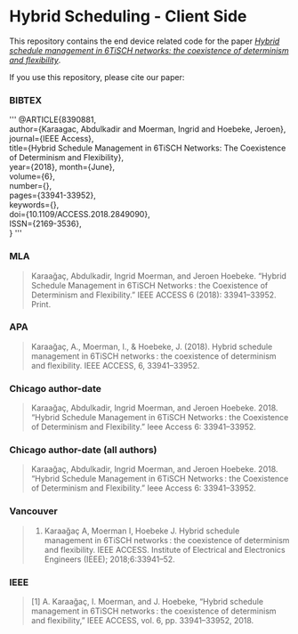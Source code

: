 # Hybrid Scheduling - Client Side

This repository contains the end device related code for the paper *[Hybrid schedule management in 6TiSCH networks: the coexistence of determinism and flexibility](https://ieeexplore.ieee.org/document/8390881)*.

If you use this repository, please cite our paper:

### BIBTEX ###
'''
@ARTICLE{8390881,  
    author={Karaagac, Abdulkadir and Moerman, Ingrid and Hoebeke, Jeroen},  
    journal={IEEE Access},   
    title={Hybrid Schedule Management in 6TiSCH Networks: The Coexistence of Determinism and Flexibility},   
    year={2018},
    month={June},  
    volume={6},  
    number={},  
    pages={33941-33952},   
    keywords={},  
    doi={10.1109/ACCESS.2018.2849090},  
    ISSN={2169-3536},  
}
'''

### MLA ###
> Karaağaç, Abdulkadir, Ingrid Moerman, and Jeroen Hoebeke. “Hybrid Schedule Management in 6TiSCH Networks : the Coexistence of Determinism and Flexibility.” IEEE ACCESS 6 (2018): 33941–33952. Print.
### APA ###
> Karaağaç, A., Moerman, I., & Hoebeke, J. (2018). Hybrid schedule management in 6TiSCH networks : the coexistence of determinism and flexibility. IEEE ACCESS, 6, 33941–33952.
### Chicago author-date ###
> Karaağaç, Abdulkadir, Ingrid Moerman, and Jeroen Hoebeke. 2018. “Hybrid Schedule Management in 6TiSCH Networks : the Coexistence of Determinism and Flexibility.” Ieee Access 6: 33941–33952.
### Chicago author-date (all authors) ###
> Karaağaç, Abdulkadir, Ingrid Moerman, and Jeroen Hoebeke. 2018. “Hybrid Schedule Management in 6TiSCH Networks : the Coexistence of Determinism and Flexibility.” Ieee Access 6: 33941–33952.
### Vancouver ###
> 1. Karaağaç A, Moerman I, Hoebeke J. Hybrid schedule management in 6TiSCH networks : the coexistence of determinism and flexibility. IEEE ACCESS. Institute of Electrical and Electronics Engineers (IEEE); 2018;6:33941–52.
### IEEE ###
> [1] A. Karaağaç, I. Moerman, and J. Hoebeke, “Hybrid schedule management in 6TiSCH networks : the coexistence of determinism and flexibility,” IEEE ACCESS, vol. 6, pp. 33941–33952, 2018.